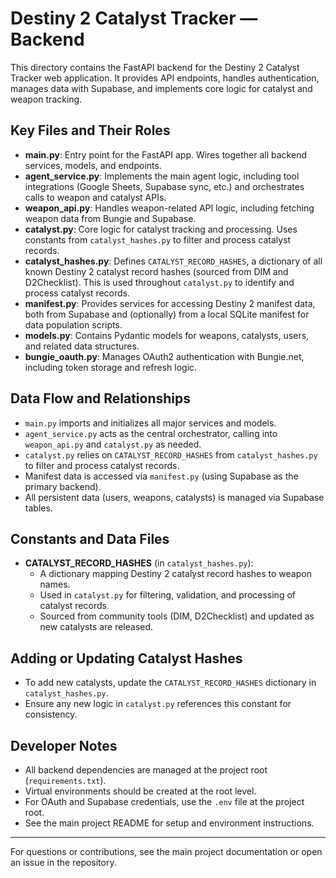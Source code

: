 # Destiny 2 Catalyst Tracker — Backend

This directory contains the FastAPI backend for the Destiny 2 Catalyst Tracker web application. It provides API endpoints, handles authentication, manages data with Supabase, and implements core logic for catalyst and weapon tracking.

## Key Files and Their Roles

- **main.py**: Entry point for the FastAPI app. Wires together all backend services, models, and endpoints.
- **agent_service.py**: Implements the main agent logic, including tool integrations (Google Sheets, Supabase sync, etc.) and orchestrates calls to weapon and catalyst APIs.
- **weapon_api.py**: Handles weapon-related API logic, including fetching weapon data from Bungie and Supabase.
- **catalyst.py**: Core logic for catalyst tracking and processing. Uses constants from `catalyst_hashes.py` to filter and process catalyst records.
- **catalyst_hashes.py**: Defines `CATALYST_RECORD_HASHES`, a dictionary of all known Destiny 2 catalyst record hashes (sourced from DIM and D2Checklist). This is used throughout `catalyst.py` to identify and process catalyst records.
- **manifest.py**: Provides services for accessing Destiny 2 manifest data, both from Supabase and (optionally) from a local SQLite manifest for data population scripts.
- **models.py**: Contains Pydantic models for weapons, catalysts, users, and related data structures.
- **bungie_oauth.py**: Manages OAuth2 authentication with Bungie.net, including token storage and refresh logic.

## Data Flow and Relationships

- `main.py` imports and initializes all major services and models.
- `agent_service.py` acts as the central orchestrator, calling into `weapon_api.py` and `catalyst.py` as needed.
- `catalyst.py` relies on `CATALYST_RECORD_HASHES` from `catalyst_hashes.py` to filter and process catalyst records.
- Manifest data is accessed via `manifest.py` (using Supabase as the primary backend).
- All persistent data (users, weapons, catalysts) is managed via Supabase tables.

## Constants and Data Files

- **CATALYST_RECORD_HASHES** (in `catalyst_hashes.py`):
  - A dictionary mapping Destiny 2 catalyst record hashes to weapon names.
  - Used in `catalyst.py` for filtering, validation, and processing of catalyst records.
  - Sourced from community tools (DIM, D2Checklist) and updated as new catalysts are released.

## Adding or Updating Catalyst Hashes

- To add new catalysts, update the `CATALYST_RECORD_HASHES` dictionary in `catalyst_hashes.py`.
- Ensure any new logic in `catalyst.py` references this constant for consistency.

## Developer Notes

- All backend dependencies are managed at the project root (`requirements.txt`).
- Virtual environments should be created at the root level.
- For OAuth and Supabase credentials, use the `.env` file at the project root.
- See the main project README for setup and environment instructions.

---

For questions or contributions, see the main project documentation or open an issue in the repository. 